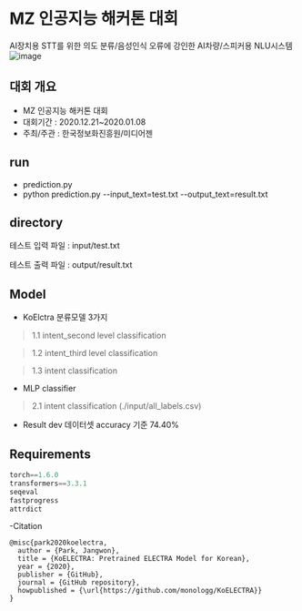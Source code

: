 # MZ 인공지능 해커톤 대회
AI장치용 STT를 위한 의도 분류/음성인식 오류에 강인한 AI차량/스피커용 NLU시스템
![image](https://user-images.githubusercontent.com/37866322/103755352-09af7980-5051-11eb-9219-14eff7e89c43.png)

## 대회 개요
- MZ 인공지능 해커톤 대회
- 대회기간 : 2020.12.21~2020.01.08
- 주최/주관 : 한국정보화진흥원/미디어젠

## run
- prediction.py
- python prediction.py --input_text=test.txt --output_text=result.txt

## directory
테스트 입력 파일 : input/test.txt

테스트 출력 파일 : output/result.txt


## Model
- KoElctra 분류모델 3가지
> 1.1 intent_second level classification

> 1.2 intent_third level classification

> 1.3 intent classification


- MLP classifier
> 2.1 intent classification (./input/all_labels.csv)

- Result
dev 데이터셋 accuracy 기준 74.40%

## Requirements

```python
torch==1.6.0
transformers==3.3.1
seqeval
fastprogress
attrdict
```

-Citation

```
@misc{park2020koelectra,
  author = {Park, Jangwon},
  title = {KoELECTRA: Pretrained ELECTRA Model for Korean},
  year = {2020},
  publisher = {GitHub},
  journal = {GitHub repository},
  howpublished = {\url{https://github.com/monologg/KoELECTRA}}
}
```
